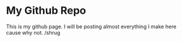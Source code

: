 # My Github Repo

This is my github page. I will be posting almost everything I make here cause why not. /shrug 
